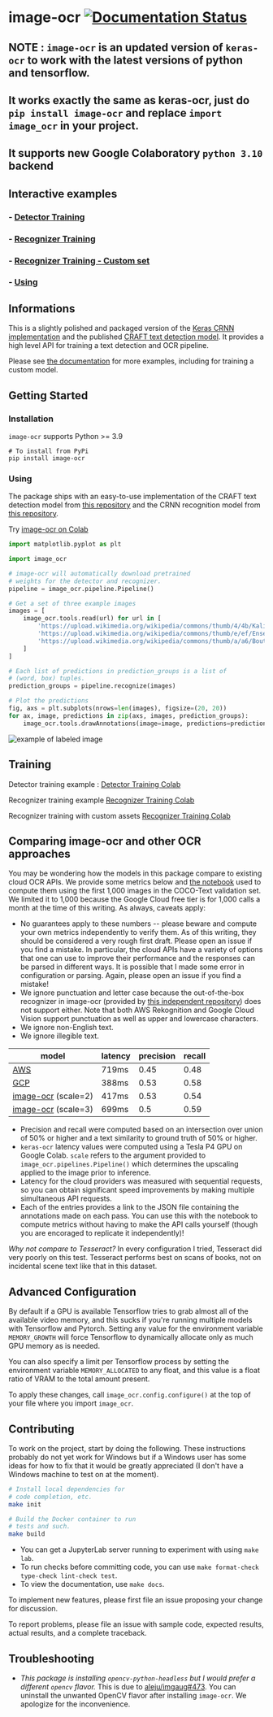 # image-ocr [![Documentation Status](https://readthedocs.org/projects/keras-ocr/badge/?version=latest)](https://keras-ocr.readthedocs.io/en/latest/?badge=latest)

## <b>NOTE : `image-ocr` is an updated version of `keras-ocr` to work with the latest versions of python and tensorflow.</b>

## <b>It works exactly the same as keras-ocr, just do `pip install image-ocr` and replace `import image_ocr` in your project.</b>

## <b>It supports new Google Colaboratory `python 3.10` backend</b>

## <b>Interactive examples</b>

### - [Detector Training](https://colab.research.google.com/drive/15maYyNZdqnLl_P_all2a-x9GF7Ug2tIJ?usp=sharing) 

### - [Recognizer Training](https://colab.research.google.com/drive/1AcnHoeRycoqNuMNS0T146LH1MbtmgV_T?usp=sharing)

### - [Recognizer Training - Custom set](https://colab.research.google.com/drive/1OQZzcWespMTAyxguw6y95NcbFNCgK8qb?usp=sharing)

### - [Using](https://colab.research.google.com/drive/1eRf9CbhZ8fVakjYN4yCtTqB-MPWejVxN?usp=sharing)

## <b>Informations</b>

This is a slightly polished and packaged version of the [Keras CRNN implementation](https://github.com/kurapan/CRNN) and the published [CRAFT text detection model](https://github.com/clovaai/CRAFT-pytorch). It provides a high level API for training a text detection and OCR pipeline.

Please see [the documentation](https://keras-ocr.readthedocs.io/) for more examples, including for training a custom model.

## <b>Getting Started</b>

### <b>Installation</b>

`image-ocr` supports Python >= 3.9

```
# To install from PyPi
pip install image-ocr
```

### <b>Using</b>


The package ships with an easy-to-use implementation of the CRAFT text detection model from [this repository](https://github.com/clovaai/CRAFT-pytorch) and the CRNN recognition model from [this repository](https://github.com/kurapan/CRNN).

Try [image-ocr on Colab](https://colab.research.google.com/drive/1eRf9CbhZ8fVakjYN4yCtTqB-MPWejVxN?usp=sharing)
```python
import matplotlib.pyplot as plt

import image_ocr

# image-ocr will automatically download pretrained
# weights for the detector and recognizer.
pipeline = image_ocr.pipeline.Pipeline()

# Get a set of three example images
images = [
    image_ocr.tools.read(url) for url in [
        'https://upload.wikimedia.org/wikipedia/commons/thumb/4/4b/Kali_Linux_2.0_wordmark.svg/langfr-420px-Kali_Linux_2.0_wordmark.svg.png',
        'https://upload.wikimedia.org/wikipedia/commons/thumb/e/ef/Enseigne_de_pharmacie_lumineuse.jpg/180px-Enseigne_de_pharmacie_lumineuse.jpg',
        'https://upload.wikimedia.org/wikipedia/commons/thumb/a/a6/Boutique_Christian_Lacroix.jpg/330px-Boutique_Christian_Lacroix.jpg',
    ]
]

# Each list of predictions in prediction_groups is a list of
# (word, box) tuples.
prediction_groups = pipeline.recognize(images)

# Plot the predictions
fig, axs = plt.subplots(nrows=len(images), figsize=(20, 20))
for ax, image, predictions in zip(axs, images, prediction_groups):
    image_ocr.tools.drawAnnotations(image=image, predictions=predictions, ax=ax)
```

![example of labeled image](https://raw.githubusercontent.com/faustomorales/keras-ocr/master/docs/_static/readme_labeled.jpg)

## <b>Training</b>

Detector training example : [Detector Training Colab](https://colab.research.google.com/drive/15maYyNZdqnLl_P_all2a-x9GF7Ug2tIJ?usp=sharing)

Recognizer training example [Recognizer Training Colab](https://colab.research.google.com/drive/1AcnHoeRycoqNuMNS0T146LH1MbtmgV_T?usp=sharing)

Recognizer training with custom assets [Recognizer Training Colab](https://colab.research.google.com/drive/1OQZzcWespMTAyxguw6y95NcbFNCgK8qb?usp=sharing)


## <b>Comparing image-ocr and other OCR approaches</b>

You may be wondering how the models in this package compare to existing cloud OCR APIs. We provide some metrics below and [the notebook](https://drive.google.com/file/d/1FMS3aUZnBU4Tc6bosBPnrjdMoSrjZXRp/view?usp=sharing) used to compute them using the first 1,000 images in the COCO-Text validation set. We limited it to 1,000 because the Google Cloud free tier is for 1,000 calls a month at the time of this writing. As always, caveats apply:

- No guarantees apply to these numbers -- please beware and compute your own metrics independently to verify them. As of this writing, they should be considered a very rough first draft. Please open an issue if you find a mistake. In particular, the cloud APIs have a variety of options that one can use to improve their performance and the responses can be parsed in different ways. It is possible that I made some error in configuration or parsing. Again, please open an issue if you find a mistake!
- We ignore punctuation and letter case because the out-of-the-box recognizer in image-ocr (provided by [this independent repository](https://github.com/kurapan/CRNN)) does not support either. Note that both AWS Rekognition and Google Cloud Vision support punctuation as well as upper and lowercase characters.
- We ignore non-English text.
- We ignore illegible text.

| model                                                                                                                         | latency | precision | recall |
| ----------------------------------------------------------------------------------------------------------------------------- | ------- | --------- | ------ |
| [AWS](https://github.com/geo-tp/image-ocr/releases/download/v0.8.4/aws_annotations.json)                               | 719ms   | 0.45      | 0.48   |
| [GCP](https://github.com/geo-tp/image-ocr/releases/download/v0.8.4/google_annotations.json)                            | 388ms   | 0.53      | 0.58   |
| [image-ocr](https://github.com/geo-tp/image-ocr/releases/download/v0.8.4/image_ocr_annotations_scale_2.json) (scale=2) | 417ms   | 0.53      | 0.54   |
| [image-ocr](https://github.com/geo-tp/image-ocr/releases/download/v0.8.4/image_ocr_annotations_scale_3.json) (scale=3) | 699ms   | 0.5       | 0.59   |

- Precision and recall were computed based on an intersection over union of 50% or higher and a text similarity to ground truth of 50% or higher.
- `keras-ocr` latency values were computed using a Tesla P4 GPU on Google Colab. `scale` refers to the argument provided to `image_ocr.pipelines.Pipeline()` which determines the upscaling applied to the image prior to inference.
- Latency for the cloud providers was measured with sequential requests, so you can obtain significant speed improvements by making multiple simultaneous API requests.
- Each of the entries provides a link to the JSON file containing the annotations made on each pass. You can use this with the notebook to compute metrics without having to make the API calls yourself (though you are encoraged to replicate it independently)!

_Why not compare to Tesseract?_ In every configuration I tried, Tesseract did very poorly on this test. Tesseract performs best on scans of books, not on incidental scene text like that in this dataset.

## <b>Advanced Configuration</b>
By default if a GPU is available Tensorflow tries to grab almost all of the available video memory, and this sucks if you're running multiple models with Tensorflow and Pytorch. Setting any value for the environment variable `MEMORY_GROWTH` will force Tensorflow to dynamically allocate only as much GPU memory as is needed.

You can also specify a limit per Tensorflow process by setting the environment variable `MEMORY_ALLOCATED` to any float, and this value is a float ratio of VRAM to the total amount present.

To apply these changes, call `image_ocr.config.configure()` at the top of your file where you import `image_ocr`.

## <b>Contributing</b>

To work on the project, start by doing the following. These instructions probably do not yet work for Windows but if a Windows user has some ideas for how to fix that it would be greatly appreciated (I don't have a Windows machine to test on at the moment).

```bash
# Install local dependencies for
# code completion, etc.
make init

# Build the Docker container to run
# tests and such.
make build
```

- You can get a JupyterLab server running to experiment with using `make lab`.
- To run checks before committing code, you can use `make format-check type-check lint-check test`.
- To view the documentation, use `make docs`.

To implement new features, please first file an issue proposing your change for discussion.

To report problems, please file an issue with sample code, expected results, actual results, and a complete traceback.

## <b>Troubleshooting</b>

- _This package is installing `opencv-python-headless` but I would prefer a different `opencv` flavor._ This is due to [aleju/imgaug#473](https://github.com/aleju/imgaug/issues/473). You can uninstall the unwanted OpenCV flavor after installing `image-ocr`. We apologize for the inconvenience.
